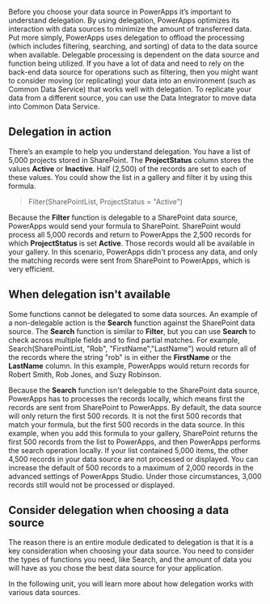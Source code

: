 Before you choose your data source in PowerApps it’s important to understand delegation. By using delegation, PowerApps optimizes its interaction with data sources to minimize the amount of transferred data. Put more simply, PowerApps uses delegation to offload the processing (which includes filtering, searching, and sorting) of data to the data source when available. Delegable processing is dependent on the data source and function being utilized. If you have a lot of data and need to rely on the back-end data source for operations such as filtering, then you might want to consider moving (or replicating) your data into an environment (such as Common Data Service) that works well with delegation. To replicate your data from a different source, you can use the Data Integrator to move data into Common Data Service.

Delegation in action
--------------------

There’s an example to help you understand delegation. You have a list of 5,000 projects stored in SharePoint. The **ProjectStatus**
column stores the values **Active** or **Inactive**. Half (2,500) of
the records are set to each of these values. You could show the list in
a gallery and filter it by using this formula.

> Filter(SharePointList, ProjectStatus = "Active")

Because the **Filter** function is delegable to a SharePoint data
source, PowerApps would send your formula to SharePoint. SharePoint
would process all 5,000 records and return to PowerApps the 2,500
records for which **ProjectStatus** is set **Active**. Those records
would all be available in your gallery. In this scenario, PowerApps
didn't process any data, and only the matching records were sent from SharePoint to PowerApps, which is very efficient.

When delegation isn't available
-------------------------------

Some functions cannot be delegated to some data sources. An example of a
non-delegable action is the **Search** function against the SharePoint
data source. The **Search** function is similar to **Filter**, but you
can use **Search** to check across multiple fields and to find partial
matches. For example, Search(SharePointList, "Rob",
"FirstName","LastName") would return all of the records where the string
"rob" is in either the **FirstName** or the **LastName** column. In this
example, PowerApps would return records for Robert Smith, Rob Jones, and
Suzy Robinson.

Because the **Search** function isn't delegable to the SharePoint data
source, PowerApps has to processes the records locally, which means
first the records are sent from SharePoint to PowerApps. By default, the
data source will only return the first 500 records. It is not the first
500 records that match your formula, but the first 500 records in the
data source. In this example, when you add this formula to your gallery,
SharePoint returns the first 500 records from the list to PowerApps, and
then PowerApps performs the search operation locally. If your list
contained 5,000 items, the other 4,500 records in your data source are
not processed or displayed. You can increase the default of 500 records
to a maximum of 2,000 records in the advanced settings of PowerApps
Studio. Under those circumstances, 3,000 records still would not be
processed or displayed.

Consider delegation when choosing a data source
-----------------------------------------------

The reason there is an entire module dedicated to delegation is that it
is a key consideration when choosing your data source. You need to
consider the types of functions you need, like Search, and the amount of
data you will have as you chose the best data source for your
application.

In the following unit, you will learn more about how delegation works
with various data sources.
